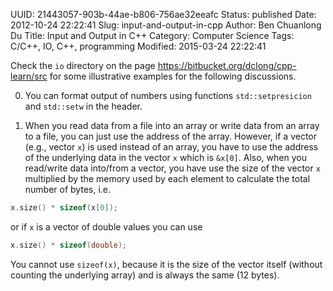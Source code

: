 UUID: 21443057-903b-44ae-b806-756ae32eeafc
Status: published
Date: 2012-10-24 22:22:41
Slug: input-and-output-in-cpp
Author: Ben Chuanlong Du
Title: Input and Output in C++
Category: Computer Science
Tags: C/C++, IO, C++, programming
Modified: 2015-03-24 22:22:41


Check the `io` directory on the page <https://bitbucket.org/dclong/cpp-learn/src>
for some illustrative examples for the following discussions. 

0. You can format output of numbers using functions 
`std::setpresicion` and `std::setw` in the <imanip> header.

1. When you read data from a file into an array or write data from an array to a file,
you can just use the address of the array.
However, 
if a vector (e.g., vector `x`) is used instead of an array,
you have to use the address of the underlying data in the vector `x` which is `&x[0]`. 
Also, 
when you read/write data into/from a vector, 
you have use the size of the vector `x` multiplied by the memory used by each element 
to calculate the total number of bytes, 
i.e. 

```C++
x.size() * sizeof(x[0]);
```

or if `x` is a vector of double values you can use 

```C++
x.size() * sizeof(double);
```

You cannot use `sizeof(x)`, 
because it is the size of the vector itself 
(without counting the underlying array) and is always the same (12 bytes). 


